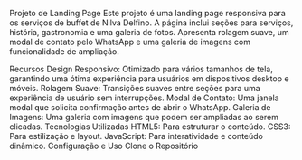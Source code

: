 Projeto de Landing Page
Este projeto é uma landing page responsiva para os serviços de buffet de Nilva Delfino. A página inclui seções para serviços, história, gastronomia e uma galeria de fotos. Apresenta rolagem suave, um modal de contato pelo WhatsApp e uma galeria de imagens com funcionalidade de ampliação.

Recursos
Design Responsivo: Otimizado para vários tamanhos de tela, garantindo uma ótima experiência para usuários em dispositivos desktop e móveis.
Rolagem Suave: Transições suaves entre seções para uma experiência de usuário sem interrupções.
Modal de Contato: Uma janela modal que solicita confirmação antes de abrir o WhatsApp.
Galeria de Imagens: Uma galeria com imagens que podem ser ampliadas ao serem clicadas.
Tecnologias Utilizadas
HTML5: Para estruturar o conteúdo.
CSS3: Para estilização e layout.
JavaScript: Para interatividade e conteúdo dinâmico.
Configuração e Uso
Clone o Repositório

